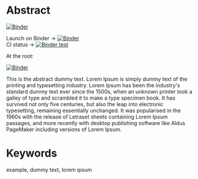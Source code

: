 # Abstract

[![Binder](https://mybinder.org/badge_logo.svg)](https://mybinder.org/v2/gh/C2DH/template_repo_JDH_R/HEAD?filepath=author_guideline_template.ipynb)

Launch on Binder → [![Binder](https://mybinder.org/badge_logo.svg)](https://mybinder.org/v2/gh/<OWNER>/<REPO>/HEAD?urlpath=lab/tree/author_guideline_template.ipynb)  
CI status → [![Binder test](https://github.com/<OWNER>/<REPO>/actions/workflows/binder-local-test.yml/badge.svg)](https://github.com/<OWNER>/<REPO>/actions/workflows/binder-local-test.yml)

At the root:

[![Binder](https://mybinder.org/badge_logo.svg)](https://mybinder.org/v2/gh/C2DH/template_repo_JDH_R.git/HEAD)

This is the abstract dummy text. Lorem Ipsum is simply dummy text of the printing and typesetting industry. Lorem Ipsum has been the industry's standard dummy text ever since the 1500s, when an unknown printer took a galley of type and scrambled it to make a type specimen book. It has survived not only five centuries, but also the leap into electronic typesetting, remaining essentially unchanged. It was popularised in the 1960s with the release of Letraset sheets containing Lorem Ipsum passages, and more recently with desktop publishing software like Aldus PageMaker including versions of Lorem Ipsum.

# Keywords
example, dummy text, lorem ipsum
